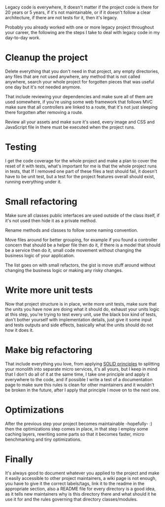Legacy code is everywhere, It doesn't matter if the project code is there for 20 years or 5 years, if it's not maintainable, or if it doesn't follow a clear architecture, if there are not tests for it, then it's legacy.

Probably you already worked with one or more legacy project throughout your career, the following are the steps I take to deal with legacy code in my day-to-day work.

# Cleanup the project

Delete everything that you don't need in that project, any empty directories, any files that are not used anywhere, any method that is not called anywhere, search your whole project for forgotten pieces that was useful one day but it's not needed anymore.

That include reviewing your dependencies and make sure all of them are used somewhere, if you're using some web framework that follows MVC make sure that all controllers are linked to a route, that it's not just sleeping there forgotten after removing a route.

Review all your assets and make sure it's used, every image and CSS and JavaScript file in there must be executed when the project runs.

# Testing

I get the code coverage for the whole project and make a plan to cover the reset of it with tests, what's important for me is that the whole project runs in tests, that If I removed one part of these files a test should fail, it doesn't have to be unit test, but a test for the project features overall should exist, running everything under it.

# Small refactoring

Make sure all classes public interfaces are used outside of the class itself, if it's not used then hide it as a private method.

Rename methods and classes to follow some naming convention.

Move files around for better grouping, for example if you found a controller concern that should be a helper file then do it, if there is a model that should be a service then do it, small code movement without changing the business logic of your application.

The list goes on with small refactors, the gist is move stuff around without changing the business logic or making any risky changes.

# Write more unit tests

Now that project structure is in place, write more unit tests, make sure that the units you have now are doing what it should do, exhaust your units logic at this step, you're trying to test every unit, use the black box kind of tests, don't bother yourself with implementation details, just give it some input and tests outputs and side effects, basically what the units should do not how it does it.

# Make big refactoring

That include everything you love, from applying [SOLID principles](https://en.wikipedia.org/wiki/SOLID_(object-oriented_design)) to splitting your monolith into separate micro services, it's all yours, but I keep in mind that I don't do all of it at the same time, I take one principle and apply it everywhere to the code, and if possible I write a test of a documentation page to make sure this rules is clean for other maintainers and it wouldn't be broken in the future, after I apply that principle I move on to the next one.

# Optimizations

After the previous step your project becomes maintainable -hopefully- :) then the optimizations step comes in place, in that step I employ some caching layers, rewriting some parts so that it becomes faster, micro benchmarking and tiny optimizations.

# Finally

It's always good to document whatever you applied to the project and make it easily accessible to other project maintainers, a wiki page is not enough, you have to give it the correct labels/tags, link it to the readme in the appropriate section, also a README file for every directory is a good idea, as it tells new maintainers why is this directory there and what should it he use it for and the rules governing that directory classes/modules.
